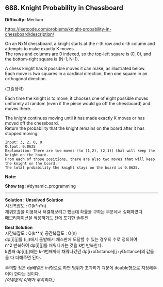 ## 688. Knight Probability in Chessboard

**Difficulty:** Medium

https://leetcode.com/problems/knight-probability-in-chessboard/description/

On an NxN chessboard, a knight starts at the r-th row and c-th column and attempts to make exactly K moves. <br/>
The rows and columns are 0 indexed, so the top-left square is (0, 0), and the bottom-right square is (N-1, N-1). <br/>

A chess knight has 8 possible moves it can make, as illustrated below. <br/>
Each move is two squares in a cardinal direction, then one square in an orthogonal direction. <br/>
 
(그림생략) <br/>

Each time the knight is to move, it chooses one of eight possible moves uniformly at random (even if the piece would go off the chessboard) and moves there. <br/>

The knight continues moving until it has made exactly K moves or has moved off the chessboard. <br/>
Return the probability that the knight remains on the board after it has stopped moving.

```
Input: 3, 2, 0, 0
Output: 0.0625
Explanation: There are two moves (to (1,2), (2,1)) that will keep the knight on the board.
From each of those positions, there are also two moves that will keep the knight on the board.
The total probability the knight stays on the board is 0.0625.
```

**Note:**

**Show tag:** \#dynamic\_programming

------------------------------------

**Solution : Unsolved Solution** <br/>
시간복잡도 : O(k\*n\*n) <br/>
재귀호출을 이용해서 해결해보려고 했는데 확률을 구하는 부분에서 실패하였다. <br/>
메모리제이션을 적용하기도 전에 포기한 솔루션 <br/>

**Best Solution** <br/>
시간복잡도 : O(k\*\*n) 공간복잡도 : O(n) <br/>
dp\[i\]\[j\]를 (i,j)에서 출발해서 체스판에 도달할 수 있는 경우의 수로 정의하여 <br/>
n^2 반복하여 dp\[i\]\[j\]를 채워나가는 것을 k번 반복한다. <br/>
k번째 dp\[i\]\[j\]에는 k-1번째까지 채워나갔던 dp\[i+xDistance\]\[j+yDistance\]의 값들을 다 더해주면 된다. <br/>

주의할 점은 dp배열은 int형으로 하면 범위가 초과하기 떄문에 double형으로 지정해주어야 한다는 것이다. <br/>
_(이부분의 이해가 부족하다.)_